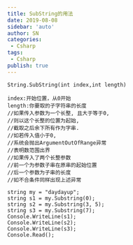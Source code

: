 ```yaml
---
title: SubString的用法
date: 2019-08-08
sidebar: 'auto'
author: SN
categories:
 - Csharp
tags:
 - Csharp
publish: true
---
```

    String.SubString(int index,int length)

    index:开始位置，从0开始
    length:你要取的子字符串的长度
    //如果传入参数为一个长整, 且大于等于0,
    //则以这个长整的位置为起始,
    //截取之后余下所有作为字串.
    //如若传入值小于0,
    //系统会抛出ArgumentOutOfRange异常
    //表明数范围出界
    //如果传入了两个长整参数
    //前一个为参数子串在原串的起始位置
    //后一个参数为子串的长度
    //如不合条件同样出现上述异常

    string my = "daydayup";
    string s1 = my.Substring(0);
    string s2 = my.Substring(3, 5);
    string s3 = my.Substring(7);
    Console.WriteLine(s1);
    Console.WriteLine(s2);
    Console.WriteLine(s3);
    Console.Read();

